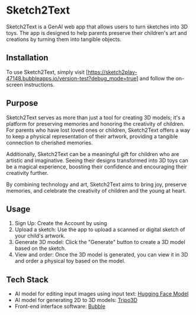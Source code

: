 # Sketch2Text

Sketch2Text is a GenAI web app that allows users to turn sketches into 3D toys. The app is designed to help parents preserve their children's art and creations by turning them into tangible objects.

## Installation

To use Sketch2Text, simply visit [https://sketch2play-47148.bubbleapps.io/version-test?debug_mode=true] and follow the on-screen instructions.

## Purpose

Sketch2Text serves as more than just a tool for creating 3D models; it's a platform for preserving memories and honoring the creativity of children. For parents who have lost loved ones or children, Sketch2Text offers a way to keep a physical representation of their artwork, providing a tangible connection to cherished memories.

Additionally, Sketch2Text can be a meaningful gift for children who are artistic and imaginative. Seeing their designs transformed into 3D toys can be a magical experience, boosting their confidence and encouraging their creativity further.

By combining technology and art, Sketch2Text aims to bring joy, preserve memories, and celebrate the creativity of children and the young at heart.

## Usage

1. Sign Up: Create the Account by using
2. Upload a sketch: Use the app to upload a scanned or digital sketch of your child's artwork.
3. Generate 3D model: Click the "Generate" button to create a 3D model based on the sketch.
4. View and order: Once the 3D model is generated, you can view it in 3D and order a physical toy based on the model.

## Tech Stack

- AI model for editing input images using input text: [Hugging Face Model](https://huggingface.co/spaces/tsujuifu/ml-mgie)
- AI model for generating 2D to 3D models: [Tripo3D](https://www.tripo3d.ai/app)
- Front-end interface software: [Bubble](https://sketch2play-47148.bubbleapps.io/version-test?debug_mode=true)



